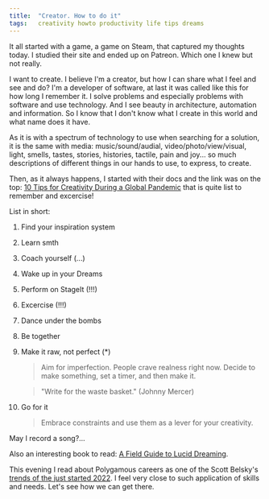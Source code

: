 ```yaml
---
title:  "Creator. How to do it"
tags:   creativity howto productivity life tips dreams
---
```


It all started with a game, a game on Steam, that captured my thoughts today.
I studied their site and ended up on Patreon. Which one I knew but not really.

I want to create. I believe I'm a creator, but how I can share what I feel and see and do? 
I'm a developer of software, at last it was called like this for how long I remember it.
I solve problems and especially problems with software and use technology. And I see beauty
in architecture, automation and information.
So I know that I don't know what I create in this world and what name does it have.

As it is with a spectrum of technology to use when searching for a solution, it is the same
with media: music/sound/audial, video/photo/view/visual, light, smells, tastes, stories, histories,
 tactile, pain and joy... so much descriptions of different things in our hands to use, to express, to create. 

Then, as it always happens, I started with their docs and the link was on the top:
[10 Tips for Creativity During a Global Pandemic](https://blog.patreon.com/10-tips-for-creativity-during-global-pandemic)
that is quite list to remember and excercise!

List in short:

1. Find your inspiration system
1. Learn smth
1. Coach yourself (...)
1. Wake up in your Dreams
1. Perform on StageIt (!!!)
1. Excercise (!!!)
1. Dance under the bombs
1. Be together
1. Make it raw, not perfect (*)

   > Aim for imperfection. People crave realness right now. Decide to make something, set a timer, and then make it.

   > "Write for the waste basket." (Johnny Mercer)

1. Go for it

   > Embrace constraints and use them as a lever for your creativity.

May I record a song?...

Also an interesting book to read: [A Field Guide to Lucid Dreaming](https://www.workman.com/products/a-field-guide-to-lucid-dreaming).

This evening I read about Polygamous careers as one of the Scott Belsky's [trends of the just started 2022](https://www.businessinsider.com/5-predictions-future-of-tech-society-2021-12).
I feel very close to such application of skills and needs. Let's see how we can get there.
